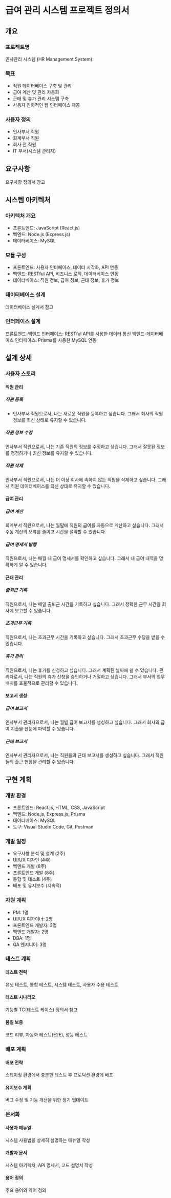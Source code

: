 # 급여 관리 시스템 프로젝트 정의서

## 개요

### 프로젝트명

인사관리 시스템 (HR Management System)

### 목표

* 직원 데이터베이스 구축 및 관리
* 급여 계산 및 관리 자동화
* 근태 및 휴가 관리 시스템 구축
* 사용자 친화적인 웹 인터페이스 제공

### 사용자 정의

* 인사부서 직원
* 회계부서 직원
* 회사 전 직원
* IT 부서(시스템 관리자)

## 요구사항

요구사항 정의서 참고

## 시스템 아키텍처

### 아키텍처 개요

* 프론트엔드: JavaScript (React.js)
* 백엔드: Node.js (Express.js)
* 데이터베이스: MySQL

### 모듈 구성

* 프론트엔드: 사용자 인터페이스, 데이터 시각화, API 연동
* 백엔드: RESTful API, 비즈니스 로직, 데이터베이스 연동
* 데이터베이스: 직원 정보, 급여 정보, 근태 정보, 휴가 정보

### 데이터베이스 설계

데이터베이스 설계서 참고

### 인터페이스 설계

프론트엔드-백엔드 인터페이스: RESTful API를 사용한 데이터 통신
백엔드-데이터베이스 인터페이스: Prisma를 사용한 MySQL 연동

## 설계 상세

### 사용자 스토리

#### 직원 관리

##### 직원 등록
* 인사부서 직원으로서, 나는 새로운 직원을 등록하고 싶습니다. 그래서 회사의 직원 정보를 최신 상태로 유지할 수 있습니다.

##### 직원 정보 수정
인사부서 직원으로서, 나는 기존 직원의 정보를 수정하고 싶습니다. 그래서 잘못된 정보를 정정하거나 최신 정보를 유지할 수 있습니다.

##### 직원 삭제
인사부서 직원으로서, 나는 더 이상 회사에 속하지 않는 직원을 삭제하고 싶습니다. 그래서 직원 데이터베이스를 최신 상태로 유지할 수 있습니다.

#### 급여 관리

##### 급여 계산
회계부서 직원으로서, 나는 월말에 직원의 급여를 자동으로 계산하고 싶습니다. 그래서 수동 계산의 오류를 줄이고 시간을 절약할 수 있습니다.

##### 급여 명세서 발행
직원으로서, 나는 매월 내 급여 명세서를 확인하고 싶습니다. 그래서 내 급여 내역을 명확하게 알 수 있습니다.

#### 근태 관리

##### 출퇴근 기록
직원으로서, 나는 매일 출퇴근 시간을 기록하고 싶습니다. 그래서 정확한 근무 시간을 회사에 보고할 수 있습니다.

##### 초과근무 기록
직원으로서, 나는 초과근무 시간을 기록하고 싶습니다. 그래서 초과근무 수당을 받을 수 있습니다.

##### 휴가 관리
직원으로서, 나는 휴가를 신청하고 싶습니다. 그래서 계획된 날짜에 쉴 수 있습니다.
관리자로서, 나는 직원의 휴가 신청을 승인하거나 거절하고 싶습니다. 그래서 부서의 업무 배치를 효율적으로 관리할 수 있습니다.

#### 보고서 생성

##### 급여 보고서
인사부서 관리자으로서, 나는 월별 급여 보고서를 생성하고 싶습니다. 그래서 회사의 급여 지출을 한눈에 파악할 수 있습니다.

##### 근태 보고서
인사부서 관리자으로서, 나는 직원들의 근태 보고서를 생성하고 싶습니다. 그래서 직원들의 출근 현황을 관리할 수 있습니다.


## 구현 계획

### 개발 환경

* 프론트엔드: React.js, HTML, CSS, JavaScript
* 백엔드: Node.js, Express.js, Prisma
* 데이터베이스: MySQL
* 도구: Visual Studio Code, Git, Postman

### 개발 일정

* 요구사항 분석 및 설계 (2주)
* UI/UX 디자인 (4주)
* 백엔드 개발 (8주)
* 프론트엔드 개발 (8주)
* 통합 및 테스트 (4주)
* 배포 및 유지보수 (지속적)

### 자원 계획

* PM: 1명
* UI/UX 디자이너: 2명
* 프론트엔드 개발자: 3명
* 백엔드 개발자: 2명
* DBA: 1명
* QA 엔지니어: 3명

### 테스트 계획
#### 테스트 전략

유닛 테스트, 통합 테스트, 시스템 테스트, 사용자 수용 테스트

#### 테스트 시나리오

기능별 TC(테스트 케이스) 정의서 참고

#### 품질 보증

코드 리뷰, 자동화 테스트(E2E), 성능 테스트

### 배포 계획

#### 배포 전략

스테이징 환경에서 충분한 테스트 후 프로덕션 환경에 배포

#### 유지보수 계획

버그 수정 및 기능 개선을 위한 정기 업데이트

### 문서화
#### 사용자 매뉴얼

시스템 사용법을 상세히 설명하는 매뉴얼 작성

#### 개발자 문서

시스템 아키텍처, API 명세서, 코드 설명서 작성

#### 용어 정의

주요 용어와 약어 정의